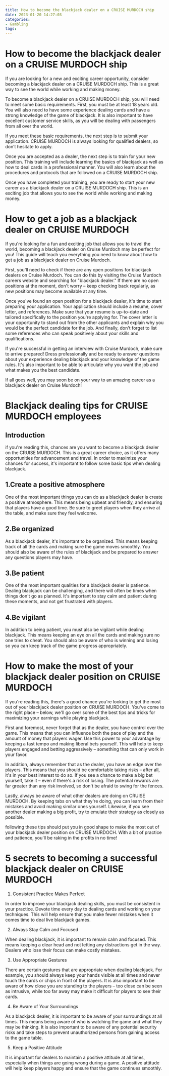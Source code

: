 ```yaml
---
title: How to become the blackjack dealer on a CRUISE MURDOCH ship
date: 2023-01-20 14:27:03
categories:
- Gambling
tags:
---
```



#  How to become the blackjack dealer on a CRUISE MURDOCH ship

If you are looking for a new and exciting career opportunity, consider becoming a blackjack dealer on a CRUISE MURDOCH ship. This is a great way to see the world while working and making money.

To become a blackjack dealer on a CRUISE MURDOCH ship, you will need to meet some basic requirements. First, you must be at least 18 years old. You will also need to have some experience dealing cards and have a strong knowledge of the game of blackjack. It is also important to have excellent customer service skills, as you will be dealing with passengers from all over the world.

If you meet these basic requirements, the next step is to submit your application. CRUISE MURDOCH is always looking for qualified dealers, so don’t hesitate to apply.

Once you are accepted as a dealer, the next step is to train for your new position. This training will include learning the basics of blackjack as well as how to deal cards in a professional manner. You will also learn about the procedures and protocols that are followed on a CRUISE MURDOCH ship.

Once you have completed your training, you are ready to start your new career as a blackjack dealer on a CRUISE MURDOCH ship. This is an exciting job that allows you to see the world while working and making money.

#  How to get a job as a blackjack dealer on CRUISE MURDOCH

If you're looking for a fun and exciting job that allows you to travel the world, becoming a blackjack dealer on Cruise Murdoch may be perfect for you! This guide will teach you everything you need to know about how to get a job as a blackjack dealer on Cruise Murdoch.

First, you'll need to check if there are any open positions for blackjack dealers on Cruise Murdoch. You can do this by visiting the Cruise Murdoch careers website and searching for "blackjack dealer." If there are no open positions at the moment, don't worry – keep checking back regularly, as new positions may become available at any time.

Once you've found an open position for a blackjack dealer, it's time to start preparing your application. Your application should include a resume, cover letter, and references. Make sure that your resume is up-to-date and tailored specifically to the position you're applying for. The cover letter is your opportunity to stand out from the other applicants and explain why you would be the perfect candidate for the job. And finally, don't forget to list some references who can speak positively about your skills and qualifications.

If you're successful in getting an interview with Cruise Murdoch, make sure to arrive prepared! Dress professionally and be ready to answer questions about your experience dealing blackjack and your knowledge of the game rules. It's also important to be able to articulate why you want the job and what makes you the best candidate.

If all goes well, you may soon be on your way to an amazing career as a blackjack dealer on Cruise Murdoch!

#  Blackjack dealing tips for CRUISE MURDOCH employees

## Introduction

 if you're reading this, chances are you want to become a blackjack dealer on the CRUISE MURDOCH. This is a great career choice, as it offers many opportunities for advancement and travel. In order to maximize your chances for success, it's important to follow some basic tips when dealing blackjack.

## 1.Create a positive atmosphere

One of the most important things you can do as a blackjack dealer is create a positive atmosphere. This means being upbeat and friendly, and ensuring that players have a good time. Be sure to greet players when they arrive at the table, and make sure they feel welcome.

## 2.Be organized

As a blackjack dealer, it's important to be organized. This means keeping track of all the cards and making sure the game moves smoothly. You should also be aware of the rules of blackjack and be prepared to answer any questions players may have.

## 3.Be patient

One of the most important qualities for a blackjack dealer is patience. Dealing blackjack can be challenging, and there will often be times when things don't go as planned. It's important to stay calm and patient during these moments, and not get frustrated with players.

## 4.Be vigilant

In addition to being patient, you must also be vigilant while dealing blackjack. This means keeping an eye on all the cards and making sure no one tries to cheat. You should also be aware of who is winning and losing so you can keep track of the game progress appropriately.

#  How to make the most of your blackjack dealer position on CRUISE MURDOCH

If you're reading this, there's a good chance you're looking to get the most out of your blackjack dealer position on CRUISE MURDOCH. You've come to the right place – below, we'll go over some of the best tips and tricks for maximizing your earnings while playing blackjack.

First and foremost, never forget that as the dealer, you have control over the game. This means that you can influence both the pace of play and the amount of money that players wager. Use this power to your advantage by keeping a fast tempo and making liberal bets yourself. This will help to keep players engaged and betting aggressively – something that can only work in your favor.

In addition, always remember that as the dealer, you have an edge over the players. This means that you should be comfortable taking risks – after all, it's in your best interest to do so. If you see a chance to make a big bet yourself, take it – even if there's a risk of losing. The potential rewards are far greater than any risk involved, so don't be afraid to swing for the fences.

Lastly, always be aware of what other dealers are doing on CRUISE MURDOCH. By keeping tabs on what they're doing, you can learn from their mistakes and avoid making similar ones yourself. Likewise, if you see another dealer making a big profit, try to emulate their strategy as closely as possible.

following these tips should put you in good shape to make the most out of your blackjack dealer position on CRUISE MURDOCH. With a bit of practice and patience, you'll be raking in the profits in no time!

#  5 secrets to becoming a successful blackjack dealer on CRUISE MURDOCH

1. Consistent Practice Makes Perfect

In order to improve your blackjack dealing skills, you must be consistent in your practice. Devote time every day to dealing cards and working on your techniques. This will help ensure that you make fewer mistakes when it comes time to deal live blackjack games.

2. Always Stay Calm and Focused

When dealing blackjack, it is important to remain calm and focused. This means keeping a clear head and not letting any distractions get in the way. Dealers who lose their focus can make costly mistakes.

3. Use Appropriate Gestures

There are certain gestures that are appropriate when dealing blackjack. For example, you should always keep your hands visible at all times and never touch the cards or chips in front of the players. It is also important to be aware of how close you are standing to the players – too close can be seen as intrusive, while too far away may make it difficult for players to see their cards.

4. Be Aware of Your Surroundings

As a blackjack dealer, it is important to be aware of your surroundings at all times. This means being aware of who is watching the game and what they may be thinking. It is also important to be aware of any potential security risks and take steps to prevent unauthorized persons from gaining access to the game table.

5. Keep a Positive Attitude

It is important for dealers to maintain a positive attitude at all times, especially when things are going wrong during a game. A positive attitude will help keep players happy and ensure that the game continues smoothly.